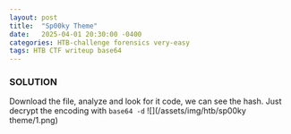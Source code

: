 ```yaml
---
layout: post
title:  "Sp00ky Theme"
date:   2025-04-01 20:30:00 -0400
categories: HTB-challenge forensics very-easy
tags: HTB CTF writeup base64 
---
```


### SOLUTION

Download the file, analyze and look for it code, we can see the hash. Just decrypt the encoding with `base64 -d`
![](/assets/img/htb/sp00ky theme/1.png)
